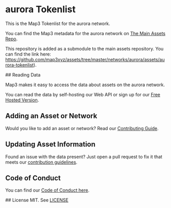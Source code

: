 
# aurora Tokenlist

This is the Map3 Tokenlist for the aurora network.

You can find the Map3 metadata for the aurora network on [The Main Assets Repo](https://github.com/map3xyz/assets/tree/master/networks/aurora).

This repository is added as a submodule to the main assets repository. You can find the link here: https://github.com/map3xyz/assets/tree/master/networks/aurora/assets/aurora-tokenlist).

## Reading Data

Map3 makes it easy to access the data about assets on the aurora network. 

You can read the data by self-hosting our Web API or sign up for our [Free Hosted Version](https://map3.xyz).

## Adding an Asset or Network 

Would you like to add an asset or network? Read our [Contributing Guide](https://github.com/map3xyz/assets/tree/master/docs/CONTRIBUTING.md).

## Updating Asset Information

Found an issue with the data present? Just open a pull request to fix it that meets our [contribution guidelines](https://github.com/map3xyz/assets/tree/master/docs/CONTRIBUTING.md).

## Code of Conduct
You can find our [Code of Conduct here](https://github.com/map3xyz/assets/tree/master/docs/CODE_OF_CONDUCT.md).

## License
MIT. See [LICENSE](LICENSE)
